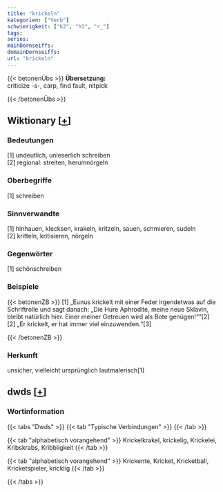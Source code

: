 ```yaml
---
title: "krickeln"
kategorien: ["Verb"]
schwierigkeit: ["k2", "h1", "r_"]
tags:
series:
mainDornseiffs:
domainDornseiffs:
url: "krickeln"
---
```


{{< betonenÜbs >}}
**Übersetzung:**  
criticize -s-, carp, find fault, nitpick  
  
{{< /betonenÜbs >}}

## Wiktionary [[+](https://de.wiktionary.org/wiki/krickeln)]

### Bedeutungen
[1] undeutlich, unleserlich schreiben  
[2] regional: streiten, herumnörgeln  

### Oberbegriffe
[1] schreiben  

### Sinnverwandte
[1] hinhauen, klecksen, krakeln, kritzeln, sauen, schmieren, sudeln  
[2] kritteln, kritisieren, nörgeln  

### Gegenwörter
[1] schönschreiben  

### Beispiele
{{< betonenZB >}}
[1] „Eunus krickelt mit einer Feder irgendetwas auf die Schriftrolle und sagt danach: „Die Hure Aphrodite, meine neue Sklavin, bleibt natürlich hier. Einer meiner Getreuen wird als Bote genügen!““[2]  
[2] „Er krickelt, er hat immer viel einzuwenden.“[3]  

{{< /betonenZB >}}
### Herkunft
unsicher, vielleicht ursprünglich lautmalerisch[1]  



## dwds [[+](https://www.dwds.de/wb/krickeln)]

### Wortinformation
{{< tabs "Dwds" >}}
{{< tab "Typische Verbindungen" >}}
{{< /tab >}}

{{< tab "alphabetisch vorangehend" >}}
Krickelkrakel, krickelig, Krickelei, Kribskrabs, Kribbligkeit
{{< /tab >}}

{{< tab "alphabetisch vorangehend" >}}
Krickente, Kricket, Kricketball, Kricketspieler, kricklig
{{< /tab >}}

{{< /tabs >}}

